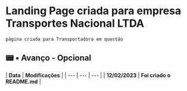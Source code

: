 # Landing Page criada para empresa Transportes Nacional LTDA #
```
página criada para Transportadora em questão
```

## 📟 • Avanço - Opcional

| **Data** | **Modificações** | 
| --- | --- | --- | 
| **12/02/2023** | **Foi criado o README.md** |
